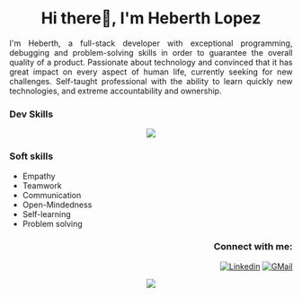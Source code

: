 <h1 align="center">Hi there👋, I'm Heberth Lopez</h1>

<p align= "justify">   I'm Heberth, a full-stack developer with exceptional programming, debugging and problem-solving skills
   in order to guarantee the overall quality of a product. Passionate about technology and convinced that it has great impact on every aspect of human life, currently seeking for new challenges. Self-taught professional with the ability to learn quickly new technologies, and extreme accountability and ownership. </p>

### Dev Skills

<p align="center">
  <a href="https://skillicons.dev">
    <img src="https://skillicons.dev/icons?i=ruby,rails,regex,mysql,postgresql,aws,git,github,javascript,typescript,react,webpack,vite,next,html,css,sass,bootstrap,tailwind,figma,emotion,vscode,babel,wordpress,&perline=12" />
  </a>
</p>


### Soft skills

   - Empathy
   - Teamwork
   - Communication
   - Open-Mindedness
   - Self-learning
   - Problem solving
   
<h3 align="right">Connect with me:</h3>
<p align="right">
<a href="https://www.linkedin.com/in/heblopez/" target="blank"><img src="https://raw.githubusercontent.com/klaasnicolaas/ColoredBadges/master/svg/social/linkedin.svg" alt="Linkedin"></a>

</a>  
<a href="mailto:heberth.lopez.19@gmail.com" target="_blank">
<img src="https://raw.githubusercontent.com/klaasnicolaas/ColoredBadges/prod/svg/social/gmail.svg" alt="GMail">
</a></p>

<div align="center">
<a href="https://github.com/heblopez/">
  <img src="https://github-readme-stats.vercel.app/api/top-langs/?username=heblopez&langs_count=7&card_width=400&bg_color=fff" />
</a>
<div>

<!--
**heblopez/heblopez** is a ✨ _special_ ✨ repository because its `README.md` (this file) appears on your GitHub profile. (PENDING)

Here are some ideas to get you started:

- 🔭 I’m currently working on ...
- 🌱 I’m currently learning ...
- 👯 I’m looking to collaborate on ...
- 🤔 I’m looking for help with ...
- 💬 Ask me about ...
- 📫 How to reach me: heberth.lopez.19@gmail.com
- ⚡ Fun fact: ...
-->
